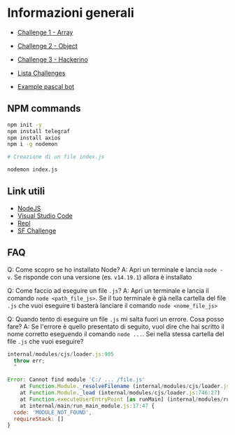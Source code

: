 # Informazioni generali

- [Challenge 1 - Array](https://challenge.soluzionifutura.it/invito?code=pascal-array)

- [Challenge 2 - Object](https://challenge.soluzionifutura.it/invito?code=pascal-object)

- [Challenge 3 - Hackerino](https://challenge.soluzionifutura.it/invito?code=hackerino-pascal)

- [Lista Challenges](https://challenge.soluzionifutura.it/challenges)

- [Example pascal bot](https://t.me/pascal2022_bot)

## NPM commands

```sh
npm init -y
npm install telegraf
npm install axios
npm i -g nodemon

# Creazione di un file index.js

nodemon index.js
```

## Link utili

- [NodeJS](https://nodejs.org/en/)
- [Visual Studio Code](https://code.visualstudio.com/)
- [Repl](https://replit.com)
- [SF Challenge](https://challenge.soluzionifutura.it)

## FAQ

Q: Come scopro se ho installato Node?
A: Apri un terminale e lancia `node -v`. Se risponde con una versione (es. `v14.19.1`) allora è installato

Q: Come faccio ad eseguire un file `.js`?
A: Apri un terminale e lancia il comando `node <path_file_js>`. Se il tuo terminale è già nella cartella del file `.js` che vuoi eseguire ti basterà lanciare il comando `node <nome_file_js>`

Q: Quando tento di eseguire un file `.js` mi salta fuori un errore. Cosa posso fare?
A: Se l'errore è quello presentato di seguito, vuol dire che hai scritto il nome corretto eseguendo il comando `node ...`. Sei nella stessa cartella del file `.js` che vuoi eseguire?

```js
internal/modules/cjs/loader.js:905
  throw err;
  ^

Error: Cannot find module 'C:/ ... /file.js'
    at Function.Module._resolveFilename (internal/modules/cjs/loader.js:902:15)
    at Function.Module._load (internal/modules/cjs/loader.js:746:27)
    at Function.executeUserEntryPoint [as runMain] (internal/modules/run_main.js:75:12)
    at internal/main/run_main_module.js:17:47 {
  code: 'MODULE_NOT_FOUND',
  requireStack: []
}
```
